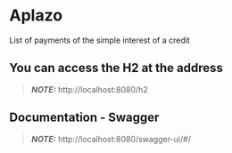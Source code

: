 # Aplazo
List of payments of the simple interest of a credit

## You can access the H2 at the address
> **_NOTE:_**  http://localhost:8080/h2

## Documentation - Swagger
> **_NOTE:_**  http://localhost:8080/swagger-ui/#/